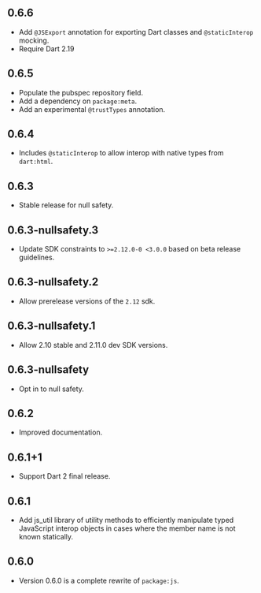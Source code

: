 ## 0.6.6

* Add `@JSExport` annotation for exporting Dart classes and `@staticInterop`
  mocking.
* Require Dart 2.19

## 0.6.5

* Populate the pubspec repository field.
* Add a dependency on `package:meta`.
* Add an experimental `@trustTypes` annotation.

## 0.6.4

* Includes `@staticInterop` to allow interop with native types from `dart:html`.

## 0.6.3

* Stable release for null safety.

## 0.6.3-nullsafety.3

* Update SDK constraints to `>=2.12.0-0 <3.0.0` based on beta release
  guidelines.

## 0.6.3-nullsafety.2

* Allow prerelease versions of the `2.12` sdk.

## 0.6.3-nullsafety.1

* Allow 2.10 stable and 2.11.0 dev SDK versions.

## 0.6.3-nullsafety

* Opt in to null safety.

## 0.6.2

* Improved documentation.

## 0.6.1+1

* Support Dart 2 final release.

## 0.6.1
* Add js_util library of utility methods to efficiently manipulate typed
  JavaScript interop objects in cases where the member name is not known
  statically.

## 0.6.0

 * Version 0.6.0 is a complete rewrite of `package:js`.
